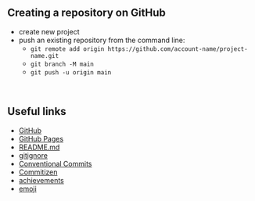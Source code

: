 ## Creating a repository on GitHub

- create new project
- push an existing repository from the command line:
  - `git remote add origin https://github.com/account-name/project-name.git`
  - `git branch -M main`
  - `git push -u origin main`

<br>

## Useful links

- [GitHub](https://docs.github.com/en/get-started/writing-on-github/getting-started-with-writing-and-formatting-on-github/basic-writing-and-formatting-syntax)
- [GitHub Pages](https://pages.github.com/)
- [README.md](https://devmentor.pl/b/jak-stworzyc-readme-profilowe-na-githubie)
- [gitignore](https://github.com/github/gitignore)
- [Conventional Commits](https://www.conventionalcommits.org/en/v1.0.0/)
- [Commitizen](https://github.com/commitizen/cz-cli)
- [achievements](https://github.com/drknzz/GitHub-Achievements)
- [emoji](https://github.com/ikatyang/emoji-cheat-sheet)

